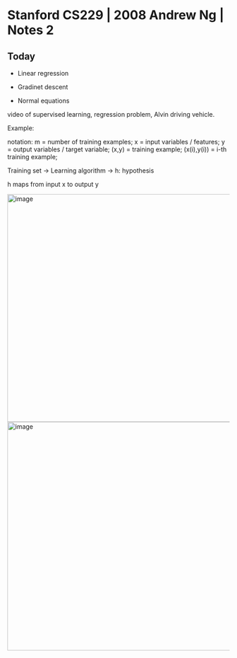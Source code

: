 # Stanford CS229 | 2008 Andrew Ng | Notes 2

## Today

- Linear regression

- Gradinet descent

- Normal equations

video of supervised learning, regression problem, Alvin driving vehicle.


Example:

notation: 
m = number of training examples;
x = input variables / features;
y = output variables / target variable;
(x,y) = training example;
(x(i),y(i)) = i-th training example;

Training set -> Learning algorithm -> h: hypothesis

h maps from input x to output y

<img width="515" alt="image" src="https://user-images.githubusercontent.com/38922328/163912819-38c39b8c-9cee-44a5-9750-543964870c49.png">

<img width="517" alt="image" src="https://user-images.githubusercontent.com/38922328/163913719-0d6eed6c-4112-475a-af41-6d3595ae3991.png">

